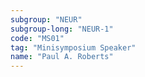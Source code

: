 ```yaml
---
subgroup: "NEUR"
subgroup-long: "NEUR-1"
code: "MS01"
tag: "Minisymposium Speaker"
name: "Paul A. Roberts"
---
```

